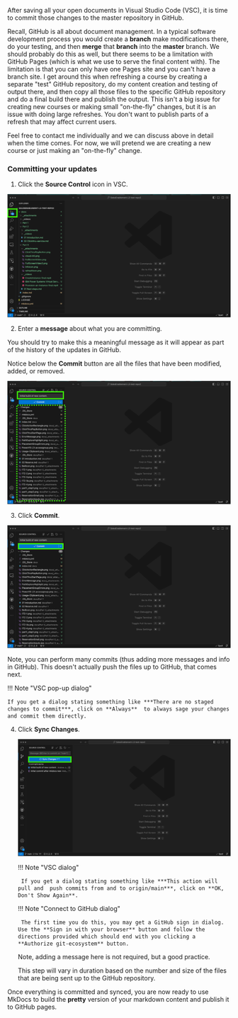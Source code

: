 After saving all your open documents in Visual Studio Code (VSC), it is time to commit those changes to the master repository in GitHub. 

Recall, GitHub is all about document management. In a typical software development process you would create a **branch** make modifications there, do your testing, and then **merge** that **branch** into the **master** branch. We should probably do this as well, but there seems to be a limitation with GitHub Pages (which is what we use to serve the final content with). The limitation is that you can only have one Pages site and you can't have a branch site. I get around this when refreshing a course by creating a separate "test" GitHub repository, do my content creation and testing of output there, and then copy all those files to the specific GitHub repository and do a final build there and publish the output. This isn't a big issue for creating new courses or making small "on-the-fly" changes, but it is an issue with doing large refreshes. You don't want to publish parts of a refresh that may affect current users.

Feel free to contact me individually and we can discuss above in detail when the time comes. For now, we will pretend we are creating a new course or just making an "on-the-fly" change.

### Committing your updates

1. Click the **Source Control** icon in VSC.

![](_attachments/VCS-sourceControl.png)

2. Enter a **message** about what you are committing.

You should try to make this a meaningful message as it will appear as part of the history of the updates in GitHub.

Notice below the **Commit** button are all the files that have been modified, added, or removed.

![](_attachments/VCS-commitMessage.png)

3. Click **Commit**.

![](_attachments/VCS--commit.png)

Note, you can perform many commits (thus adding more messages and info in GitHub). This doesn't actually push the files up to GitHub, that comes next.

!!! Note "VSC pop-up dialog"

    If you get a dialog stating something like ***There are no staged changes to commit***, click on **Always**  to always sage your changes and commit them directly.

4. Click **Sync Changes**.

    ![](_attachments/VCS-sync.png)

    !!! Note "VSC dialog"

        If you get a dialog stating something like ***This action will pull and  push commits from and to origin/main***, click on **OK, Don't Show Again**.

    !!! Note "Connect to GitHub dialog"

        The first time you do this, you may get a GitHub sign in dialog. Use the **Sign in with your browser** button and follow the directions provided which should end with you clicking a **Authorize git-ecosystem** button.

    Note, adding a message here is not required, but a good practice.

    This step will vary in duration based on the number and size of the files that are being sent up to the GitHub repository.

Once everything is committed and synced, you are now ready to use MkDocs to build the **pretty** version of your markdown content and publish it to GitHub pages.